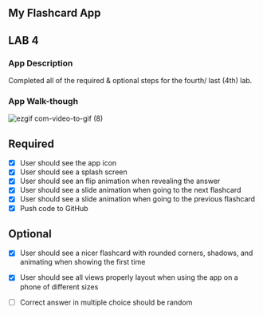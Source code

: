 ## My Flashcard App

## LAB 4

### App Description
 Completed all of the required & optional steps for the fourth/ last (4th) lab.

### App Walk-though
![ezgif com-video-to-gif (8)](https://user-images.githubusercontent.com/14878818/77495211-4e4d8980-6e1e-11ea-94a3-17b6d3204aff.gif)

## Required
- [x] User should see the app icon 
- [x] User should see a splash screen
- [x] User should see an flip animation when revealing the answer
- [x] User should see a slide animation when going to the next flashcard
- [x] User should see a slide animation when going to the previous flashcard
- [x] Push code to GitHub
## Optional
- [x] User should see a nicer flashcard with rounded corners, shadows, and animating when showing the first time
- [x] User should see all views properly layout when using the app on a phone of different sizes
- [ ] Correct answer in multiple choice should be random

